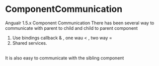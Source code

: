 # ComponentCommunication
Angualr 1.5.x Component Communication
There has been several way to communicate with parent to child and child to parent component
1. Use bindings callback & , one wau < , two way =
2. Shared services.
<br/>
It is also easy to communicate with the sibling component 
